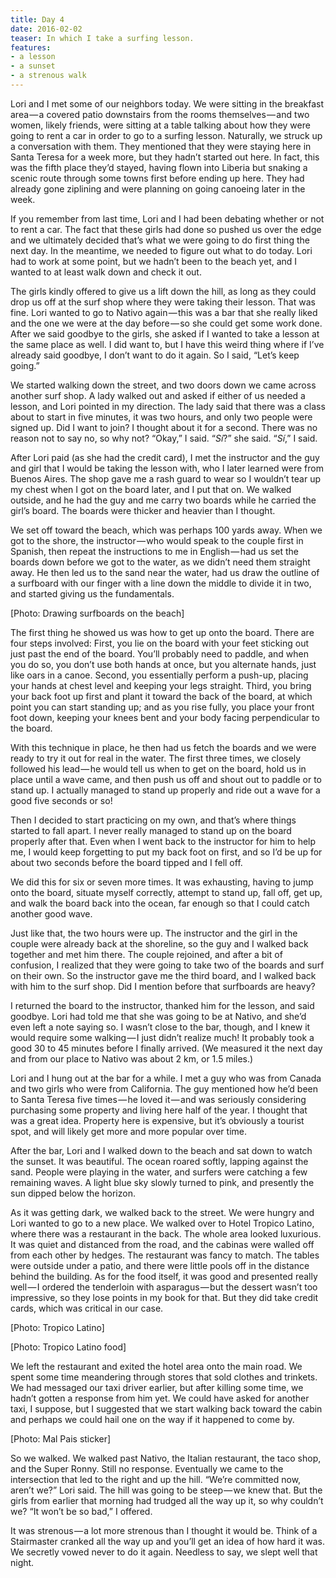 ```yaml
---
title: Day 4
date: 2016-02-02
teaser: In which I take a surfing lesson.
features:
- a lesson
- a sunset
- a strenous walk
---
```


Lori and I met some of our neighbors today. We were sitting in the breakfast
area — a covered patio downstairs from the rooms themselves — and two women,
likely friends, were sitting at a table talking about how they were going to
rent a car in order to go to a surfing lesson. Naturally, we struck up a
conversation with them. They mentioned that they were staying here in Santa
Teresa for a week more, but they hadn’t started out here. In fact, this was the
fifth place they’d stayed, having flown into Liberia but snaking a scenic route
through some towns first before ending up here. They had already gone ziplining
and were planning on going canoeing later in the week.

If you remember from last time, Lori and I had been debating whether or not to
rent a car. The fact that these girls had done so pushed us over the edge and we
ultimately decided that’s what we were going to do first thing the next day. In
the meantime, we needed to figure out what to do today. Lori had to work at some
point, but we hadn’t been to the beach yet, and I wanted to at least walk down
and check it out.

The girls kindly offered to give us a lift down the hill, as long as they could
drop us off at the surf shop where they were taking their lesson. That was fine.
Lori wanted to go to Nativo again — this was a bar that she really liked and the
one we were at the day before — so she could get some work done. After we said
goodbye to the girls, she asked if I wanted to take a lesson at the same place
as well. I did want to, but I have this weird thing where if I’ve already said
goodbye, I don’t want to do it again. So I said, “Let’s keep going.”

We started walking down the street, and two doors down we came across another
surf shop. A lady walked out and asked if either of us needed a lesson, and Lori
pointed in my direction. The lady said that there was a class about to start in
five minutes, it was two hours, and only two people were signed up. Did I want
to join? I thought about it for a second. There was no reason not to say no, so
why not? “Okay,” I said. “*Sí*?” she said. “*Sí*,” I said.

After Lori paid (as she had the credit card), I met the instructor and the guy
and girl that I would be taking the lesson with, who I later learned were from
Buenos Aires. The shop gave me a rash guard to wear so I wouldn’t tear up my
chest when I got on the board later, and I put that on. We walked outside, and
he had the guy and me carry two boards while he carried the girl’s board. The
boards were thicker and heavier than I thought.

We set off toward the beach, which was perhaps 100 yards away. When we got to
the shore, the instructor — who would speak to the couple first in Spanish, then
repeat the instructions to me in English — had us set the boards down before we
got to the water, as we didn’t need them straight away. He then led us to the
sand near the water, had us draw the outline of a surfboard with our finger with
a line down the middle to divide it in two, and started giving us the
fundamentals.

[Photo: Drawing surfboards on the beach]

The first thing he showed us was how to get up onto the board. There are four
steps involved: First, you lie on the board with your feet sticking out just
past the end of the board. You’ll probably need to paddle, and when you do so,
you don’t use both hands at once, but you alternate hands, just like oars in a
canoe. Second, you essentially perform a push-up, placing your hands at chest
level and keeping your legs straight. Third, you bring your back foot up first
and plant it toward the back of the board, at which point you can start standing
up; and as you rise fully, you place your front foot down, keeping your knees
bent and your body facing perpendicular to the board.

With this technique in place, he then had us fetch the boards and we were ready
to try it out for real in the water. The first three times, we closely followed
his lead — he would tell us when to get on the board, hold us in place until a
wave came, and then push us off and shout out to paddle or to stand up. I
actually managed to stand up properly and ride out a wave for a good five
seconds or so!

Then I decided to start practicing on my own, and that’s where things started to
fall apart. I never really managed to stand up on the board properly after that.
Even when I went back to the instructor for him to help me, I would keep
forgetting to put my back foot on first, and so I’d be up for about two seconds
before the board tipped and I fell off.

We did this for six or seven more times. It was exhausting, having to jump onto
the board, situate myself correctly, attempt to stand up, fall off, get up, and
walk the board back into the ocean, far enough so that I could catch another
good wave.

Just like that, the two hours were up. The instructor and the girl in the couple
were already back at the shoreline, so the guy and I walked back together and
met him there. The couple rejoined, and after a bit of confusion, I realized
that they were going to take two of the boards and surf on their own. So the
instructor gave me the third board, and I walked back with him to the surf shop.
Did I mention before that surfboards are heavy?

I returned the board to the instructor, thanked him for the lesson, and said
goodbye. Lori had told me that she was going to be at Nativo, and she’d even
left a note saying so. I wasn’t close to the bar, though, and I knew it would
require some walking — I just didn’t realize much! It probably took a good 30 to
45 minutes before I finally arrived. (We measured it the next day and from our
place to Nativo was about 2 km, or 1.5 miles.)

Lori and I hung out at the bar for a while. I met a guy who was from Canada and
two girls who were from California. The guy mentioned how he’d been to Santa
Teresa five times — he loved it — and was seriously considering purchasing some
property and living here half of the year. I thought that was a great idea.
Property here is expensive, but it’s obviously a tourist spot, and will likely
get more and more popular over time.

After the bar, Lori and I walked down to the beach and sat down to watch the
sunset. It was beautiful. The ocean roared softly, lapping against the sand.
People were playing in the water, and surfers were catching a few remaining
waves. A light blue sky slowly turned to pink, and presently the sun dipped
below the horizon.

As it was getting dark, we walked back to the street. We were hungry and Lori
wanted to go to a new place. We walked over to Hotel Tropico Latino, where there
was a restaurant in the back. The whole area looked luxurious. It was quiet and
distanced from the road, and the cabinas were walled off from each other by
hedges. The restaurant was fancy to match. The tables were outside under a
patio, and there were little pools off in the distance behind the building. As
for the food itself, it was good and presented really well — I ordered the
tenderloin with asparagus — but the dessert wasn’t too impressive, so they lose
points in my book for that. But they did take credit cards, which was critical
in our case.

[Photo: Tropico Latino]

[Photo: Tropico Latino food]

We left the restaurant and exited the hotel area onto the main road. We spent
some time meandering through stores that sold clothes and trinkets. We had
messaged our taxi driver earlier, but after killing some time, we hadn’t gotten
a response from him yet. We could have asked for another taxi, I suppose, but I
suggested that we start walking back toward the cabin and perhaps we could hail
one on the way if it happened to come by.

[Photo: Mal Pais sticker]

So we walked. We walked past Nativo, the Italian restaurant, the taco shop, and
the Super Ronny. Still no response. Eventually we came to the intersection that
led to the right and up the hill. “We’re committed now, aren’t we?” Lori said.
The hill was going to be steep — we knew that. But the girls from earlier that
morning had trudged all the way up it, so why couldn’t we? “It won’t be so bad,”
I offered.

It was strenous — a lot more strenous than I thought it would be. Think of a
Stairmaster cranked all the way up and you’ll get an idea of how hard it was. We
secretly vowed never to do it again. Needless to say, we slept well that night.
